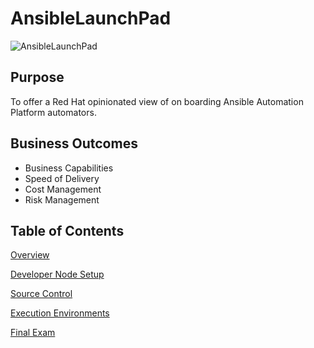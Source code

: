 # AnsibleLaunchPad

![AnsibleLaunchPad](images/ansible-launchpad.png)

## Purpose

To offer a Red Hat opinionated view of on boarding Ansible Automation Platform automators.

## Business Outcomes

- Business Capabilities
- Speed of Delivery
- Cost Management
- Risk Management


Table of Contents
--------------------
[Overview](modules/overview/index.md)

[Developer Node Setup](modules/developer-node-setup/)

[Source Control](modules/source-control/index.md)

[Execution Environments](modules/ee/index.md)

[Final Exam](modules/final/index.md)
